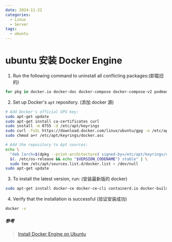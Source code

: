 ```yaml
---
date: 2024-11-22
categories:
  - Linux
  - Server
tags:
  - ubuntu
---
```


# ubuntu 安装 Docker Engine

1. Run the following command to uninstall all conflicting packages:(卸载旧的)

```bash
for pkg in docker.io docker-doc docker-compose docker-compose-v2 podman-docker containerd runc; do sudo apt-get remove $pkg; done
```

2. Set up Docker's `apt` repository. (添加 docker 源)

```bash
# Add Docker's official GPG key:
sudo apt-get update
sudo apt-get install ca-certificates curl
sudo install -m 0755 -d /etc/apt/keyrings
sudo curl -fsSL https://download.docker.com/linux/ubuntu/gpg -o /etc/apt/keyrings/docker.asc
sudo chmod a+r /etc/apt/keyrings/docker.asc

# Add the repository to Apt sources:
echo \
  "deb [arch=$(dpkg --print-architecture) signed-by=/etc/apt/keyrings/docker.asc] https://download.docker.com/linux/ubuntu \
  $(. /etc/os-release && echo "$VERSION_CODENAME") stable" | \
  sudo tee /etc/apt/sources.list.d/docker.list > /dev/null
sudo apt-get update
```

3. To install the latest version, run: (安装最新版的 docker)

```bash
sudo apt-get install docker-ce docker-ce-cli containerd.io docker-buildx-plugin docker-compose-plugin
```

4. Verify that the installation is successful (验证安装成功)

```bash
docker -v
```

##### 参考

> [Install Docker Engine on Ubuntu](https://docs.docker.com/engine/install/ubuntu/)
